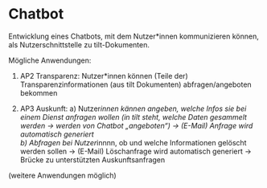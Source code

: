 # Chatbot
Entwicklung eines Chatbots, mit dem Nutzer*innen kommunizieren können, als Nutzerschnittstelle zu tilt-Dokumenten.

Mögliche Anwendungen: 
1.	AP2 Transparenz: 
Nutzer*innen können (Teile der) Transparenzinformationen (aus tilt Dokumenten) abfragen/angeboten bekommen 

2.	AP3 Auskunft: 
  a)	Nutzer*innen kännen angeben, welche Infos sie bei einem Dienst anfragen wollen (in tilt steht, welche Daten gesammelt werden -> werden von Chatbot „angeboten“) 
			-> (E-Mail) Anfrage wird automatisch generiert      
  b)	Abfragen bei Nutzer*innnn, ob und welche Informationen gelöscht werden sollen -> (E-Mail) Löschanfrage wird automatisch generiert
  ->	Brücke zu unterstützten Auskunftsanfragen



(weitere Anwendungen möglich)


